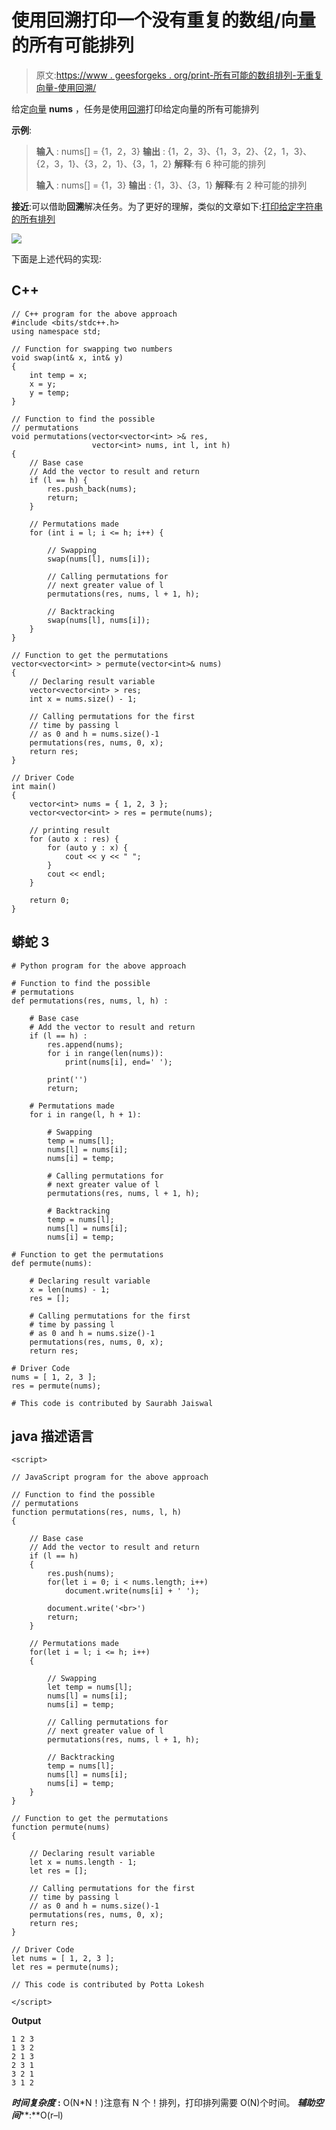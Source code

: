 # 使用回溯打印一个没有重复的数组/向量的所有可能排列

> 原文:[https://www . geesforgeks . org/print-所有可能的数组排列-无重复向量-使用回溯/](https://www.geeksforgeeks.org/print-all-possible-permutations-of-an-array-vector-without-duplicates-using-backtracking/)

给定[向量](https://www.geeksforgeeks.org/vector-in-cpp-stl/) **nums** ，任务是使用[回溯](https://www.geeksforgeeks.org/backtracking-introduction/)打印给定向量的所有可能排列

**示例**:

> **输入** : nums[] = {1，2，3}
> **输出** : {1，2，3}、{1，3，2}、{2，1，3}、{2，3，1}、{3，2，1}、{3，1，2}
> **解释**:有 6 种可能的排列
> 
> **输入** : nums[] = {1，3}
> **输出** : {1，3}、{3，1}
> **解释**:有 2 种可能的排列

**接近**:可以借助**回溯**解决任务。为了更好的理解，类似的文章如下:[打印给定字符串的所有排列](https://www.geeksforgeeks.org/write-a-c-program-to-print-all-permutations-of-a-given-string/)

![](img/ee04aef6d34ae9cebf843c1cb837c7bf.png)

下面是上述代码的实现:

## C++

```
// C++ program for the above approach
#include <bits/stdc++.h>
using namespace std;

// Function for swapping two numbers
void swap(int& x, int& y)
{
    int temp = x;
    x = y;
    y = temp;
}

// Function to find the possible
// permutations
void permutations(vector<vector<int> >& res,
                  vector<int> nums, int l, int h)
{
    // Base case
    // Add the vector to result and return
    if (l == h) {
        res.push_back(nums);
        return;
    }

    // Permutations made
    for (int i = l; i <= h; i++) {

        // Swapping
        swap(nums[l], nums[i]);

        // Calling permutations for
        // next greater value of l
        permutations(res, nums, l + 1, h);

        // Backtracking
        swap(nums[l], nums[i]);
    }
}

// Function to get the permutations
vector<vector<int> > permute(vector<int>& nums)
{
    // Declaring result variable
    vector<vector<int> > res;
    int x = nums.size() - 1;

    // Calling permutations for the first
    // time by passing l
    // as 0 and h = nums.size()-1
    permutations(res, nums, 0, x);
    return res;
}

// Driver Code
int main()
{
    vector<int> nums = { 1, 2, 3 };
    vector<vector<int> > res = permute(nums);

    // printing result
    for (auto x : res) {
        for (auto y : x) {
            cout << y << " ";
        }
        cout << endl;
    }

    return 0;
}
```

## 蟒蛇 3

```
# Python program for the above approach

# Function to find the possible
# permutations
def permutations(res, nums, l, h) :

    # Base case
    # Add the vector to result and return
    if (l == h) :
        res.append(nums);
        for i in range(len(nums)):
            print(nums[i], end=' ');

        print('')
        return;

    # Permutations made
    for i in range(l, h + 1):

        # Swapping
        temp = nums[l];
        nums[l] = nums[i];
        nums[i] = temp;

        # Calling permutations for
        # next greater value of l
        permutations(res, nums, l + 1, h);

        # Backtracking
        temp = nums[l];
        nums[l] = nums[i];
        nums[i] = temp;

# Function to get the permutations
def permute(nums):

    # Declaring result variable
    x = len(nums) - 1;
    res = [];

    # Calling permutations for the first
    # time by passing l
    # as 0 and h = nums.size()-1
    permutations(res, nums, 0, x);
    return res;

# Driver Code
nums = [ 1, 2, 3 ];
res = permute(nums);

# This code is contributed by Saurabh Jaiswal
```

## java 描述语言

```
<script>

// JavaScript program for the above approach

// Function to find the possible
// permutations
function permutations(res, nums, l, h)
{

    // Base case
    // Add the vector to result and return
    if (l == h)
    {
        res.push(nums);
        for(let i = 0; i < nums.length; i++)
            document.write(nums[i] + ' ');

        document.write('<br>')
        return;
    }

    // Permutations made
    for(let i = l; i <= h; i++)
    {

        // Swapping
        let temp = nums[l];
        nums[l] = nums[i];
        nums[i] = temp;

        // Calling permutations for
        // next greater value of l
        permutations(res, nums, l + 1, h);

        // Backtracking
        temp = nums[l];
        nums[l] = nums[i];
        nums[i] = temp;
    }
}

// Function to get the permutations
function permute(nums)
{

    // Declaring result variable
    let x = nums.length - 1;
    let res = [];

    // Calling permutations for the first
    // time by passing l
    // as 0 and h = nums.size()-1
    permutations(res, nums, 0, x);
    return res;
}

// Driver Code
let nums = [ 1, 2, 3 ];
let res = permute(nums);

// This code is contributed by Potta Lokesh

</script>
```

**Output**

```
1 2 3 
1 3 2 
2 1 3 
2 3 1 
3 2 1 
3 1 2 
```

***时间复杂度*** **:** O(N*N！)注意有 N 个！排列，打印排列需要 O(N)个时间。
***辅助空间*****:**O(r–l)
